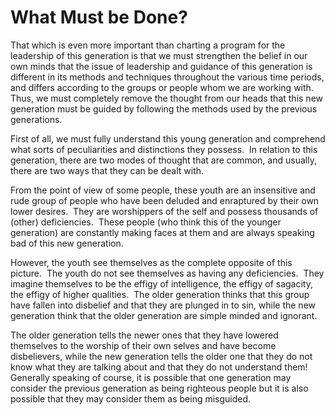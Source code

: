 What Must be Done?
==================

That which is even more important than charting a program for the
leadership of this generation is that we must strengthen the belief in
our own minds that the issue of leadership and guidance of this
generation is different in its methods and techniques throughout the
various time periods, and differs according to the groups or people whom
we are working with.  Thus, we must completely remove the thought from
our heads that this new generation must be guided by following the
methods used by the previous generations.

First of all, we must fully understand this young generation and
comprehend what sorts of peculiarities and distinctions they possess. 
In relation to this generation, there are two modes of thought that are
common, and usually, there are two ways that they can be dealt with.

From the point of view of some people, these youth are an insensitive
and rude group of people who have been deluded and enraptured by their
own lower desires.  They are worshippers of the self and possess
thousands of (other) deficiencies.  These people (who think this of the
younger generation) are constantly making faces at them and are always
speaking bad of this new generation.

However, the youth see themselves as the complete opposite of this
picture.  The youth do not see themselves as having any deficiencies. 
They imagine themselves to be the effigy of intelligence, the effigy of
sagacity, the effigy of higher qualities.  The older generation thinks
that this group have fallen into disbelief and that they are plunged in
to sin, while the new generation think that the older generation are
simple minded and ignorant.

The older generation tells the newer ones that they have lowered
themselves to the worship of their own selves and have become
disbelievers, while the new generation tells the older one that they do
not know what they are talking about and that they do not understand
them!  Generally speaking of course, it is possible that one generation
may consider the previous generation as being righteous people but it is
also possible that they may consider them as being misguided.


